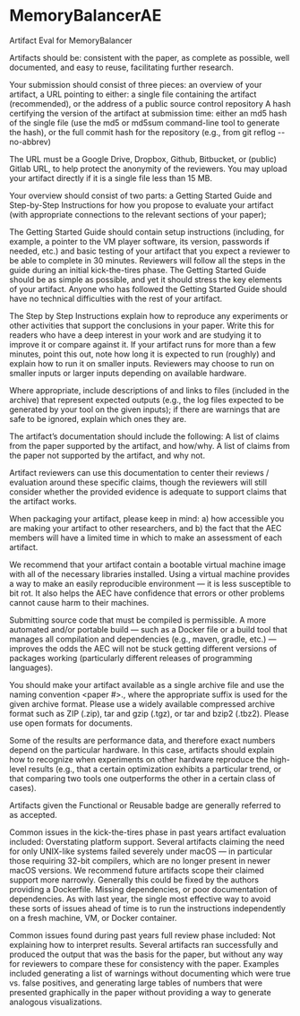 # MemoryBalancerAE
Artifact Eval for MemoryBalancer

Artifacts should be:
    consistent with the paper,
    as complete as possible,
    well documented, and
    easy to reuse, facilitating further research.

Your submission should consist of three pieces:
    an overview of your artifact,
    a URL pointing to either:
        a single file containing the artifact (recommended), or
        the address of a public source control repository
    A hash certifying the version of the artifact at submission time: either
        an md5 hash of the single file (use the md5 or md5sum command-line tool to generate the hash), or
        the full commit hash for the repository (e.g., from git reflog --no-abbrev)

The URL must be a Google Drive, Dropbox, Github, Bitbucket, or (public) Gitlab URL, to help protect the anonymity of the reviewers. You may upload your artifact directly if it is a single file less than 15 MB.

Your overview should consist of two parts:
    a Getting Started Guide and
    Step-by-Step Instructions for how you propose to evaluate your artifact (with appropriate connections to the relevant sections of your paper);

The Getting Started Guide should contain setup instructions (including, for example, a pointer to the VM player software, its version, passwords if needed, etc.) and basic testing of your artifact that you expect a reviewer to be able to complete in 30 minutes. Reviewers will follow all the steps in the guide during an initial kick-the-tires phase. The Getting Started Guide should be as simple as possible, and yet it should stress the key elements of your artifact. Anyone who has followed the Getting Started Guide should have no technical difficulties with the rest of your artifact.

The Step by Step Instructions explain how to reproduce any experiments or other activities that support the conclusions in your paper. Write this for readers who have a deep interest in your work and are studying it to improve it or compare against it. If your artifact runs for more than a few minutes, point this out, note how long it is expected to run (roughly) and explain how to run it on smaller inputs. Reviewers may choose to run on smaller inputs or larger inputs depending on available hardware.

Where appropriate, include descriptions of and links to files (included in the archive) that represent expected outputs (e.g., the log files expected to be generated by your tool on the given inputs); if there are warnings that are safe to be ignored, explain which ones they are.

The artifact’s documentation should include the following:
    A list of claims from the paper supported by the artifact, and how/why.
    A list of claims from the paper not supported by the artifact, and why not.

Artifact reviewers can use this documentation to center their reviews / evaluation around these specific claims, though the reviewers will still consider whether the provided evidence is adequate to support claims that the artifact works.

When packaging your artifact, please keep in mind: a) how accessible you are making your artifact to other researchers, and b) the fact that the AEC members will have a limited time in which to make an assessment of each artifact.

We recommend that your artifact contain a bootable virtual machine image with all of the necessary libraries installed. Using a virtual machine provides a way to make an easily reproducible environment — it is less susceptible to bit rot. It also helps the AEC have confidence that errors or other problems cannot cause harm to their machines.

Submitting source code that must be compiled is permissible. A more automated and/or portable build — such as a Docker file or a build tool that manages all compilation and dependencies (e.g., maven, gradle, etc.) — improves the odds the AEC will not be stuck getting different versions of packages working (particularly different releases of programming languages).

You should make your artifact available as a single archive file and use the naming convention <paper #>.<suffix>, where the appropriate suffix is used for the given archive format. Please use a widely available compressed archive format such as ZIP (.zip), tar and gzip (.tgz), or tar and bzip2 (.tbz2). Please use open formats for documents.

Some of the results are performance data, and therefore exact numbers depend on the particular hardware. In this case, artifacts should explain how to recognize when experiments on other hardware reproduce the high-level results (e.g., that a certain optimization exhibits a particular trend, or that comparing two tools one outperforms the other in a certain class of cases).

Artifacts given the Functional or Reusable badge are generally referred to as accepted.

Common issues in the kick-the-tires phase in past years artifact evaluation included:
    Overstating platform support. Several artifacts claiming the need for only UNIX-like systems failed severely under macOS — in particular those requiring 32-bit compilers, which are no longer present in newer macOS versions. We recommend future artifacts scope their claimed support more narrowly. Generally this could be fixed by the authors providing a Dockerfile.
    Missing dependencies, or poor documentation of dependencies.
    As with last year, the single most effective way to avoid these sorts of issues ahead of time is to run the instructions independently on a fresh machine, VM, or Docker container.

Common issues found during past years full review phase included:
    Not explaining how to interpret results. Several artifacts ran successfully and produced the output that was the basis for the paper, but without any way for reviewers to compare these for consistency with the paper. Examples included generating a list of warnings without documenting which were true vs. false positives, and generating large tables of numbers that were presented graphically in the paper without providing a way to generate analogous visualizations.
